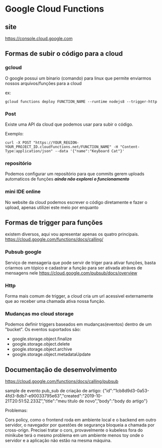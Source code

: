# Google Cloud Functions

## site

<https://console.cloud.google.com>

## Formas de subir o código para a cloud

### gcloud

O google possui um binario (comando) para linux que permite enviarmos nossos arquivos/funções para a cloud

ex:

```console
gcloud functions deploy FUNCTION_NAME --runtime nodejs8 --trigger-http
```

### Post

Existe uma API da cloud que podemos usar para subir o código.

Exemplo:

```console
curl -X POST "https://YOUR_REGION-YOUR_PROJECT_ID.cloudfunctions.net/FUNCTION_NAME" -H "Content-Type:application/json" --data '{"name":"Keyboard Cat"}'
```

### repositório

Podemos configurar um repositório para que commits gerem uploads automaticos de funções  ***ainda não explorei o funcionamento***

### mini IDE online

No website da cloud podemos escrever o código diretamente e fazer o upload, apenas utilizei este meio por enquanto

## Formas de trigger para funções

existem diversos, aqui vou apresentar apenas os quatro principais.
<https://cloud.google.com/functions/docs/calling/>

### Pubsub google

Serviço de mensageria que pode servir de triger para ativar funções, basta criarmos um tópico e cadastrar a função para ser ativada atráves de mensagens nele
<https://cloud.google.com/pubsub/docs/overview>

### Http

Forma mais comum de trigger, a cloud cria um url acessivel externamente que ao receber uma chamada ativa nossa função.

### Mudanças mo cloud storage

Podemos definir triggers baseados em mudanças(eventos) dentro de um "bucket". Os eventos suportados são:

* google.storage.object.finalize
* google.storage.object.delete
* google.storage.object.archive
* google.storage.object.metadataUpdate

## Documentação de desenvolvimento

<https://cloud.google.com/functions/docs/calling/pubsub>

sample de evento pub_sub de criação de artigo:
{"id":"1cb8d9d3-0a53-4fd3-8db7-e90033795e63","created":"2019-10-21T20:51:52.233Z","title":"meu titulo de novo","body":"body do artigo"}

Problemas:

Cors policy, como o frontend roda em ambiente local e o backend em outro servidor, o navegador por questões de segurança bloqueia a chamada
por cross-orign. Precisei tratar o cors, provavelmente o kubeless fora do minikube terá o mesmo problema em um ambiente menos toy onde o servidor e a aplicação não estão na mesma máquina.
